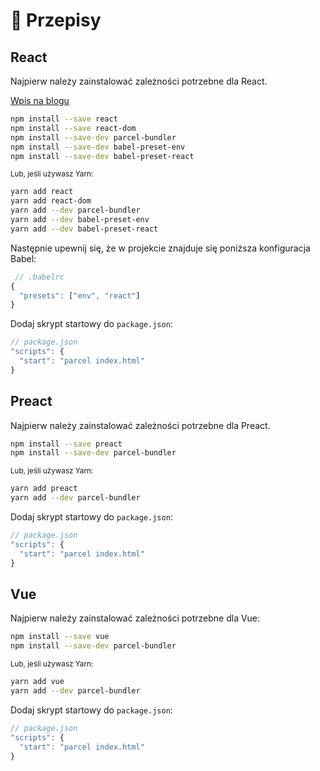# 🍰 Przepisy

## React

Najpierw należy zainstalować zależności potrzebne dla React.

[Wpis na blogu](http://blog.jakoblind.no/react-parcel/)

```bash
npm install --save react
npm install --save react-dom
npm install --save-dev parcel-bundler
npm install --save-dev babel-preset-env
npm install --save-dev babel-preset-react
```

<sub>Lub, jeśli używasz Yarn:</sub>

```bash
yarn add react
yarn add react-dom
yarn add --dev parcel-bundler
yarn add --dev babel-preset-env
yarn add --dev babel-preset-react
```

Następnie upewnij się, że w projekcie znajduje się poniższa konfiguracja Babel:

```javascript
 // .babelrc
{
  "presets": ["env", "react"]
}
```

Dodaj skrypt startowy do `package.json`:

```javascript
// package.json
"scripts": {
  "start": "parcel index.html"
}
```

## Preact

Najpierw należy zainstalować zależności potrzebne dla Preact.

```bash
npm install --save preact
npm install --save-dev parcel-bundler
```

<sub>Lub, jeśli używasz Yarn:</sub>

```bash
yarn add preact
yarn add --dev parcel-bundler
```

Dodaj skrypt startowy do `package.json`:

```javascript
// package.json
"scripts": {
  "start": "parcel index.html"
}
```

## Vue

Najpierw należy zainstalować zależności potrzebne dla Vue:

```bash
npm install --save vue
npm install --save-dev parcel-bundler
```

<sub>Lub, jeśli używasz Yarn:</sub>

```bash
yarn add vue
yarn add --dev parcel-bundler
```

Dodaj skrypt startowy do `package.json`:

```javascript
// package.json
"scripts": {
  "start": "parcel index.html"
}
```
